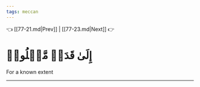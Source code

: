```yaml
---
tags: meccan
---
```


👈 [[77-21.md|Prev]] | [[77-23.md|Next]] 👉

# إِلَىٰ قَدَرٖ مَّعۡلُومٖ

For a known extent

---

